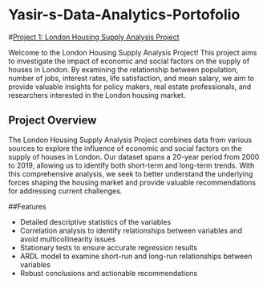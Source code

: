 # Yasir-s-Data-Analytics-Portofolio

#[Project 1: London Housing Supply Analysis Project](https://github.com/ykabir19/ykabir19/blob/main/London%20Housing%20Supply%20Analysis%20Project%20%20.ipynb)

Welcome to the London Housing Supply Analysis Project! This project aims to investigate the impact of economic and social factors on the supply of houses in London. By examining the relationship between population, number of jobs, interest rates, life satisfaction, and mean salary, we aim to provide valuable insights for policy makers, real estate professionals, and researchers interested in the London housing market.

## Project Overview
The London Housing Supply Analysis Project combines data from various sources to explore the influence of economic and social factors on the supply of houses in London. Our dataset spans a 20-year period from 2000 to 2019, allowing us to identify both short-term and long-term trends. With this comprehensive analysis, we seek to better understand the underlying forces shaping the housing market and provide valuable recommendations for addressing current challenges.

##Features
* Detailed descriptive statistics of the variables
* Correlation analysis to identify relationships between variables and avoid multicollinearity issues
* Stationary tests to ensure accurate regression results
* ARDL model to examine short-run and long-run relationships between variables
* Robust conclusions and actionable recommendations
